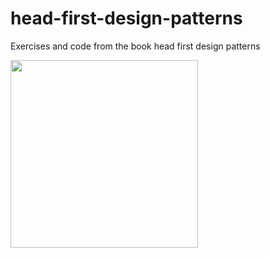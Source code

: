 # head-first-design-patterns
Exercises and code from the book head first design patterns

<img align="center" width="300" src="https://images-na.ssl-images-amazon.com/images/I/61APhXCksuL._SX430_BO1,204,203,200_.jpg">